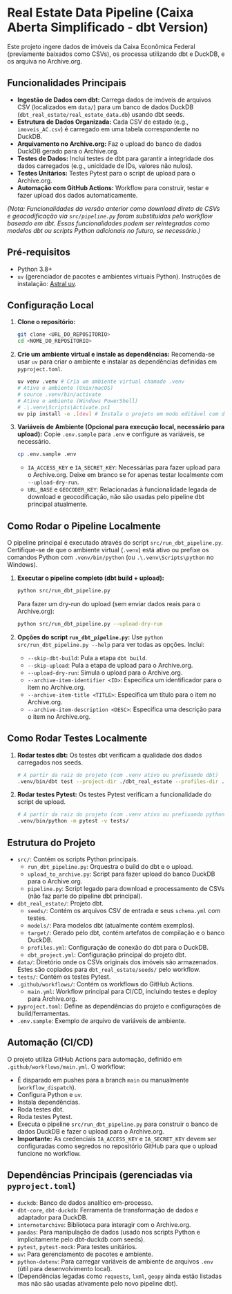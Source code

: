 # Real Estate Data Pipeline (Caixa Aberta Simplificado - dbt Version)

Este projeto ingere dados de imóveis da Caixa Econômica Federal (previamente baixados como CSVs), os processa utilizando dbt e DuckDB, e os arquiva no Archive.org.

## Funcionalidades Principais
- **Ingestão de Dados com dbt:** Carrega dados de imóveis de arquivos CSV (localizados em `data/`) para um banco de dados DuckDB (`dbt_real_estate/real_estate_data.db`) usando dbt seeds.
- **Estrutura de Dados Organizada:** Cada CSV de estado (e.g., `imoveis_AC.csv`) é carregado em uma tabela correspondente no DuckDB.
- **Arquivamento no Archive.org:** Faz o upload do banco de dados DuckDB gerado para o Archive.org.
- **Testes de Dados:** Inclui testes de dbt para garantir a integridade dos dados carregados (e.g., unicidade de IDs, valores não nulos).
- **Testes Unitários:** Testes Pytest para o script de upload para o Archive.org.
- **Automação com GitHub Actions:** Workflow para construir, testar e fazer upload dos dados automaticamente.

*(Nota: Funcionalidades da versão anterior como download direto de CSVs e geocodificação via `src/pipeline.py` foram substituídas pelo workflow baseado em dbt. Essas funcionalidades podem ser reintegradas como modelos dbt ou scripts Python adicionais no futuro, se necessário.)*

## Pré-requisitos
- Python 3.8+
- `uv` (gerenciador de pacotes e ambientes virtuais Python). Instruções de instalação: [Astral uv](https://github.com/astral-sh/uv).

## Configuração Local
1.  **Clone o repositório:**
    ```bash
    git clone <URL_DO_REPOSITORIO>
    cd <NOME_DO_REPOSITORIO>
    ```

2.  **Crie um ambiente virtual e instale as dependências:**
    Recomenda-se usar `uv` para criar o ambiente e instalar as dependências definidas em `pyproject.toml`.
    ```bash
    uv venv .venv # Cria um ambiente virtual chamado .venv
    # Ative o ambiente (Unix/macOS)
    # source .venv/bin/activate
    # Ative o ambiente (Windows PowerShell)
    # .\.venv\Scripts\Activate.ps1
    uv pip install -e .[dev] # Instala o projeto em modo editável com dependências de desenvolvimento
    ```

3.  **Variáveis de Ambiente (Opcional para execução local, necessário para upload):**
    Copie `.env.sample` para `.env` e configure as variáveis, se necessário.
    ```bash
    cp .env.sample .env
    ```
    - `IA_ACCESS_KEY` e `IA_SECRET_KEY`: Necessárias para fazer upload para o Archive.org. Deixe em branco se for apenas testar localmente com `--upload-dry-run`.
    - `URL_BASE` e `GEOCODER_KEY`: Relacionadas à funcionalidade legada de download e geocodificação, não são usadas pelo pipeline dbt principal atualmente.

## Como Rodar o Pipeline Localmente

O pipeline principal é executado através do script `src/run_dbt_pipeline.py`. Certifique-se de que o ambiente virtual (`.venv`) está ativo ou prefixe os comandos Python com `.venv/bin/python` (ou `.\.venv\Scripts\python` no Windows).

1.  **Executar o pipeline completo (dbt build + upload):**
    ```bash
    python src/run_dbt_pipeline.py
    ```
    Para fazer um dry-run do upload (sem enviar dados reais para o Archive.org):
    ```bash
    python src/run_dbt_pipeline.py --upload-dry-run
    ```

2.  **Opções do script `run_dbt_pipeline.py`:**
    Use `python src/run_dbt_pipeline.py --help` para ver todas as opções. Inclui:
    - `--skip-dbt-build`: Pula a etapa `dbt build`.
    - `--skip-upload`: Pula a etapa de upload para o Archive.org.
    - `--upload-dry-run`: Simula o upload para o Archive.org.
    - `--archive-item-identifier <ID>`: Especifica um identificador para o item no Archive.org.
    - `--archive-item-title <TITLE>`: Especifica um título para o item no Archive.org.
    - `--archive-item-description <DESC>`: Especifica uma descrição para o item no Archive.org.

## Como Rodar Testes Localmente

1.  **Rodar testes dbt:**
    Os testes dbt verificam a qualidade dos dados carregados nos seeds.
    ```bash
    # A partir da raiz do projeto (com .venv ativo ou prefixando dbt)
    .venv/bin/dbt test --project-dir ./dbt_real_estate --profiles-dir ./dbt_real_estate
    ```

2.  **Rodar testes Pytest:**
    Os testes Pytest verificam a funcionalidade do script de upload.
    ```bash
    # A partir da raiz do projeto (com .venv ativo ou prefixando python)
    .venv/bin/python -m pytest -v tests/
    ```

## Estrutura do Projeto
- `src/`: Contém os scripts Python principais.
  - `run_dbt_pipeline.py`: Orquestra o build do dbt e o upload.
  - `upload_to_archive.py`: Script para fazer upload do banco DuckDB para o Archive.org.
  - `pipeline.py`: Script legado para download e processamento de CSVs (não faz parte do pipeline dbt principal).
- `dbt_real_estate/`: Projeto dbt.
  - `seeds/`: Contém os arquivos CSV de entrada e seus `schema.yml` com testes.
  - `models/`: Para modelos dbt (atualmente contém exemplos).
  - `target/`: Gerado pelo dbt, contém artefatos de compilação e o banco DuckDB.
  - `profiles.yml`: Configuração de conexão do dbt para o DuckDB.
  - `dbt_project.yml`: Configuração principal do projeto dbt.
- `data/`: Diretório onde os CSVs originais dos imóveis são armazenados. Estes são copiados para `dbt_real_estate/seeds/` pelo workflow.
- `tests/`: Contém os testes Pytest.
- `.github/workflows/`: Contém os workflows do GitHub Actions.
  - `main.yml`: Workflow principal para CI/CD, incluindo testes e deploy para Archive.org.
- `pyproject.toml`: Define as dependências do projeto e configurações de build/ferramentas.
- `.env.sample`: Exemplo de arquivo de variáveis de ambiente.

## Automação (CI/CD)
O projeto utiliza GitHub Actions para automação, definido em `.github/workflows/main.yml`. O workflow:
- É disparado em pushes para a branch `main` ou manualmente (`workflow_dispatch`).
- Configura Python e `uv`.
- Instala dependências.
- Roda testes dbt.
- Roda testes Pytest.
- Executa o pipeline `src/run_dbt_pipeline.py` para construir o banco de dados DuckDB e fazer o upload para o Archive.org.
- **Importante:** As credenciais `IA_ACCESS_KEY` e `IA_SECRET_KEY` devem ser configuradas como segredos no repositório GitHub para que o upload funcione no workflow.

## Dependências Principais (gerenciadas via `pyproject.toml`)
- `duckdb`: Banco de dados analítico em-processo.
- `dbt-core`, `dbt-duckdb`: Ferramenta de transformação de dados e adaptador para DuckDB.
- `internetarchive`: Biblioteca para interagir com o Archive.org.
- `pandas`: Para manipulação de dados (usado nos scripts Python e implicitamente pelo dbt-duckdb com seeds).
- `pytest`, `pytest-mock`: Para testes unitários.
- `uv`: Para gerenciamento de pacotes e ambiente.
- `python-dotenv`: Para carregar variáveis de ambiente de arquivos `.env` (útil para desenvolvimento local).
- (Dependências legadas como `requests`, `lxml`, `geopy` ainda estão listadas mas não são usadas ativamente pelo novo pipeline dbt).
